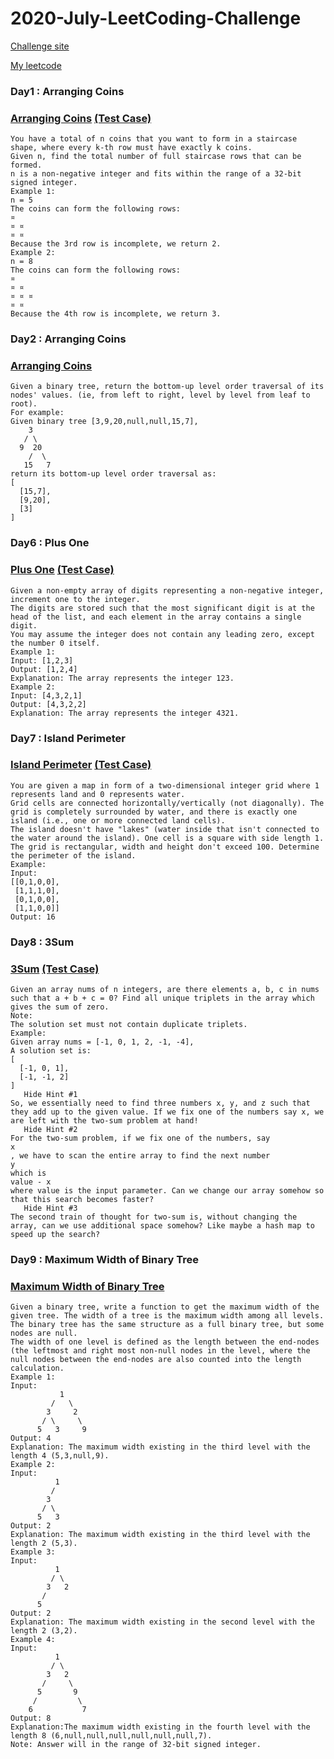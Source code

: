 # 2020-July-LeetCoding-Challenge
[Challenge site](https://leetcode.com/explore/challenge/card/july-leetcoding-challenge/)

[My leetcode](https://leetcode.com/eehsiao/)


### Day1 : Arranging Coins

###  [Arranging Coins](https://github.com/eehsiao/LeetCoding-Challenge/blob/master/July2020/day1-arrangingCoins.go) [(Test Case)](https://github.com/eehsiao/LeetCoding-Challenge/blob/master/July2020/day1-arrangingCoins_test.go)
```
You have a total of n coins that you want to form in a staircase shape, where every k-th row must have exactly k coins.
Given n, find the total number of full staircase rows that can be formed.
n is a non-negative integer and fits within the range of a 32-bit signed integer.
Example 1:
n = 5
The coins can form the following rows:
¤
¤ ¤
¤ ¤
Because the 3rd row is incomplete, we return 2.
Example 2:
n = 8
The coins can form the following rows:
¤
¤ ¤
¤ ¤ ¤
¤ ¤
Because the 4th row is incomplete, we return 3.
```


### Day2 : Arranging Coins

###  [Arranging Coins](https://github.com/eehsiao/LeetCoding-Challenge/blob/master/July2020/day2-binaryTreeLevelOrderTraversalII.go)
```
Given a binary tree, return the bottom-up level order traversal of its nodes' values. (ie, from left to right, level by level from leaf to root).
For example:
Given binary tree [3,9,20,null,null,15,7],
    3
   / \
  9  20
    /  \
   15   7
return its bottom-up level order traversal as:
[
  [15,7],
  [9,20],
  [3]
]
```


### Day6 : Plus One

###  [Plus One](https://github.com/eehsiao/LeetCoding-Challenge/blob/master/July2020/day6-plusOne.go) [(Test Case)](https://github.com/eehsiao/LeetCoding-Challenge/blob/master/July2020/day6-plusOne_test.go)
```
Given a non-empty array of digits representing a non-negative integer, increment one to the integer.
The digits are stored such that the most significant digit is at the head of the list, and each element in the array contains a single digit.
You may assume the integer does not contain any leading zero, except the number 0 itself.
Example 1:
Input: [1,2,3]
Output: [1,2,4]
Explanation: The array represents the integer 123.
Example 2:
Input: [4,3,2,1]
Output: [4,3,2,2]
Explanation: The array represents the integer 4321.
```


### Day7 : Island Perimeter

###  [Island Perimeter](https://github.com/eehsiao/LeetCoding-Challenge/blob/master/July2020/day7-islandPerimeter.go) [(Test Case)](https://github.com/eehsiao/LeetCoding-Challenge/blob/master/July2020/day7-islandPerimeter_test.go)
```
You are given a map in form of a two-dimensional integer grid where 1 represents land and 0 represents water.
Grid cells are connected horizontally/vertically (not diagonally). The grid is completely surrounded by water, and there is exactly one island (i.e., one or more connected land cells).
The island doesn't have "lakes" (water inside that isn't connected to the water around the island). One cell is a square with side length 1. The grid is rectangular, width and height don't exceed 100. Determine the perimeter of the island.
Example:
Input:
[[0,1,0,0],
 [1,1,1,0],
 [0,1,0,0],
 [1,1,0,0]]
Output: 16
```


### Day8 : 3Sum

###  [3Sum](https://github.com/eehsiao/LeetCoding-Challenge/blob/master/July2020/day8-3Sum.go) [(Test Case)](https://github.com/eehsiao/LeetCoding-Challenge/blob/master/July2020/day8-3Sum_test.go)
```
Given an array nums of n integers, are there elements a, b, c in nums such that a + b + c = 0? Find all unique triplets in the array which gives the sum of zero.
Note:
The solution set must not contain duplicate triplets.
Example:
Given array nums = [-1, 0, 1, 2, -1, -4],
A solution set is:
[
  [-1, 0, 1],
  [-1, -1, 2]
]
   Hide Hint #1
So, we essentially need to find three numbers x, y, and z such that they add up to the given value. If we fix one of the numbers say x, we are left with the two-sum problem at hand!
   Hide Hint #2
For the two-sum problem, if we fix one of the numbers, say
x
, we have to scan the entire array to find the next number
y
which is
value - x
where value is the input parameter. Can we change our array somehow so that this search becomes faster?
   Hide Hint #3
The second train of thought for two-sum is, without changing the array, can we use additional space somehow? Like maybe a hash map to speed up the search?

```


### Day9 : Maximum Width of Binary Tree

###  [Maximum Width of Binary Tree](https://github.com/eehsiao/LeetCoding-Challenge/blob/master/July2020/day9-maximumWidthofBinaryTree.go)
```
Given a binary tree, write a function to get the maximum width of the given tree. The width of a tree is the maximum width among all levels. The binary tree has the same structure as a full binary tree, but some nodes are null.
The width of one level is defined as the length between the end-nodes (the leftmost and right most non-null nodes in the level, where the null nodes between the end-nodes are also counted into the length calculation.
Example 1:
Input:
           1
         /   \
        3     2
       / \     \
      5   3     9
Output: 4
Explanation: The maximum width existing in the third level with the length 4 (5,3,null,9).
Example 2:
Input:
          1
         /
        3
       / \
      5   3
Output: 2
Explanation: The maximum width existing in the third level with the length 2 (5,3).
Example 3:
Input:
          1
         / \
        3   2
       /
      5
Output: 2
Explanation: The maximum width existing in the second level with the length 2 (3,2).
Example 4:
Input:
          1
         / \
        3   2
       /     \
      5       9
     /         \
    6           7
Output: 8
Explanation:The maximum width existing in the fourth level with the length 8 (6,null,null,null,null,null,null,7).
Note: Answer will in the range of 32-bit signed integer.

```
